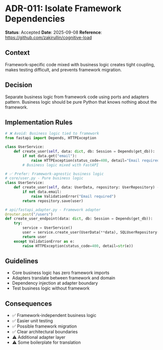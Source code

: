 # ADR-011: Isolate Framework Dependencies

**Status**: Accepted
**Date**: 2025-09-08
**Reference**: https://github.com/zakirullin/cognitive-load

## Context
Framework-specific code mixed with business logic creates tight coupling, makes testing difficult, and prevents framework migration.

## Decision
Separate business logic from framework code using ports and adapters pattern. Business logic should be pure Python that knows nothing about the framework.

## Implementation Rules
```python
# ❌ Avoid: Business logic tied to framework
from fastapi import Depends, HTTPException

class UserService:
    def create_user(self, data: dict, db: Session = Depends(get_db)):
        if not data.get("email"):
            raise HTTPException(status_code=400, detail="Email required")
        # Business logic mixed with FastAPI

# ✅ Prefer: Framework-agnostic business logic
# core/user.py - Pure business logic
class UserService:
    def create_user(self, data: UserData, repository: UserRepository) -> User:
        if not data.email:
            raise ValidationError("Email required")
        return repository.save(user)

# api/fastapi_adapter.py - Framework adapter
@router.post("/users")
def create_user_endpoint(data: dict, db: Session = Depends(get_db)):
    try:
        service = UserService()
        user = service.create_user(UserData(**data), SQLUserRepository(db))
        return user
    except ValidationError as e:
        raise HTTPException(status_code=400, detail=str(e))
```

## Guidelines
- Core business logic has zero framework imports
- Adapters translate between framework and domain
- Dependency injection at adapter boundary
- Test business logic without framework

## Consequences
- ✅ Framework-independent business logic
- ✅ Easier unit testing
- ✅ Possible framework migration
- ✅ Clear architectural boundaries
- ⚠️ Additional adapter layer
- ⚠️ Some boilerplate for translation
